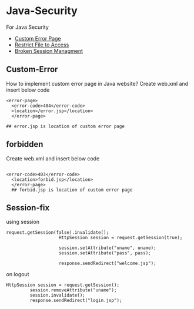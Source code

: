 # Java-Security
For Java Security


* [Custom Error Page](#Custom-Error)
* [Restrict File to Access](#forbidden)
* [Broken Session Managment](#Session-fix)





## Custom-Error
How to implement custom error page in Java website? Create web.xml and insert below code

```
<error-page>  
  <error-code>404</error-code>  
  <location>/error.jsp</location>  
  </error-page>

## error.jsp is location of custom error page
```

## forbidden
Create web.xml and insert below code
```

<error-code>403</error-code>  
  <location>forbid.jsp</location>  
  </error-page> 
  ## forbid.jsp is location of custom error page

```
 ## Session-fix

using session

```
request.getSession(false).invalidate();
					HttpSession session = request.getSession(true);
					
					session.setAttribute("uname", uname);
					session.setAttribute("pass", pass);
					
					response.sendRedirect("welcome.jsp");
```

on logout 
```
HttpSession session = request.getSession();
		 session.removeAttribute("uname");
		 session.invalidate();
		 response.sendRedirect("login.jsp");
```
